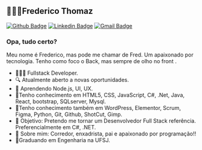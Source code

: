 ## 👨🏻‍💻Frederico Thomaz
[![Github Badge](https://img.shields.io/badge/-Github-000?style=flat-square&logo=Github&logoColor=white&link=https://github.com/Fredericoufsj)](https://github.com/Fredericoufsj)
[![Linkedin Badge](https://img.shields.io/badge/-LinkedIn-blue?style=flat-square&logo=Linkedin&logoColor=white&link=https://www.linkedin.com/in/frederico-thomaz-24244771/)](https://www.linkedin.com/in/frederico-thomaz-24244771/)
[![Gmail Badge](https://img.shields.io/badge/-Gmail-c14438?style=flat-square&logo=Gmail&logoColor=white&link=mailto:fredericoufsj1@gmail.com)](mailto:fredericoufsj1@gmail.com)
### Opa, tudo certo?
Meu nome é Frederico, mas pode me chamar de Fred. Um apaixonado por tecnologia. Tenho como foco  o Back, mas sempre de olho no front . 


-  👨🏻‍💻 Fullstack Developer.
-  🔍 Atualmente aberto a novas oportunidades.
-  📰 Aprendendo Node.js, UI, UX.
-  💜Tenho conhecimento em HTML5, CSS, JavaScript, C#, .Net, Java, React, bootstrap, SQLserver, Mysql.
-  💜Tenho conhecimento também em WordPress, Elementor, Scrum, Figma, Python, Git, Github, ShotCut, Gimp.
-  🎯 Objetivo: Pretendo me tornar um Desenvolvedor Full Stack referência. Preferencialmente em C#, .NET.
-  💬 Sobre mim: Corredor, enxadrista, pai e apaixonado por programação!!  
-  🎒Graduando em Engenharia na UFSJ.

 

